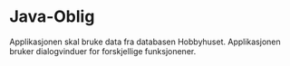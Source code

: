# Java-Oblig
Applikasjonen skal bruke data fra databasen Hobbyhuset.
Applikasjonen bruker dialogvinduer for forskjellige funksjonener.

